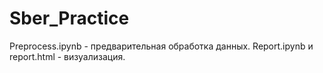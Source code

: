 # Sber_Practice

Preprocess.ipynb - предварительная обработка данных.
Report.ipynb и report.html - визуализация.
